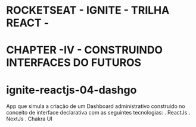 # ROCKETSEAT - IGNITE - TRILHA REACT -
# CHAPTER -IV - CONSTRUINDO INTERFACES DO FUTUROS
# ignite-reactjs-04-dashgo

App que simula a criação de um Dashboard administrativo construido no conceito de interface declarativa com as seguintes tecnologias:
. ReactJs
. NextJs
. Chakra UI

